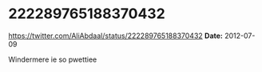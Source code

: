 # 222289765188370432
https://twitter.com/AliAbdaal/status/222289765188370432
**Date:** 2012-07-09

Windermere ie so pwettiee
